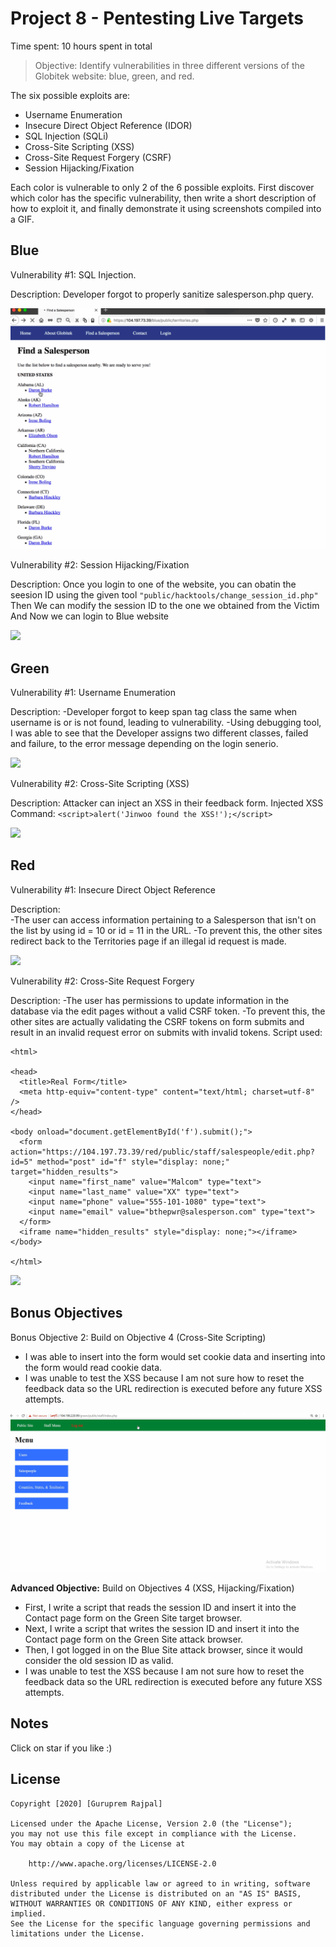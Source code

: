 # Project 8 - Pentesting Live Targets

Time spent: 10 hours spent in total

> Objective: Identify vulnerabilities in three different versions of the Globitek website: blue, green, and red.

The six possible exploits are:

* Username Enumeration
* Insecure Direct Object Reference (IDOR)
* SQL Injection (SQLi)
* Cross-Site Scripting (XSS)
* Cross-Site Request Forgery (CSRF)
* Session Hijacking/Fixation

Each color is vulnerable to only 2 of the 6 possible exploits. First discover which color has the specific vulnerability, then write a short description of how to exploit it, and finally demonstrate it using screenshots compiled into a GIF.

## Blue

Vulnerability #1: SQL Injection. 

Description: Developer forgot to properly sanitize salesperson.php query.

<img src="blue-vuln1.gif">

Vulnerability #2: Session Hijacking/Fixation

Description: Once you login to one of the website, you can obatin the seesion ID using the given tool ```"public/hacktools/change_session_id.php"```
             Then We can modify the session ID to the one we obtained from the Victim
             And Now we can login to Blue website

<img src="blue-vuln2.gif">

## Green

Vulnerability #1: Username Enumeration

Description: -Developer forgot to keep span tag class the same when username is or is not found, leading to vulnerability.
              -Using debugging tool, I was able to see that the Developer assigns two different classes, failed and failure, to the error message depending on the login senerio.

<img src="green-vuln1.gif">

Vulnerability #2: Cross-Site Scripting (XSS)

Description:  Attacker can inject an XSS in their feedback form.
              Injected XSS Command:
              ```<script>alert('Jinwoo found the XSS!');</script>```

<img src="green-vuln2.gif">


## Red

Vulnerability #1: Insecure Direct Object Reference

Description:  
    -The user can access information pertaining to a Salesperson that isn't on the list by using id = 10 or id = 11 in the URL.
    -To prevent this, the other sites redirect back to the Territories page if an illegal id request is made.

<img src="red-vuln1.gif">

Vulnerability #2: Cross-Site Request Forgery

Description: 
    -The user has permissions to update information in the database via the edit pages without a valid CSRF token.
    -To prevent this, the other sites are actually validating the CSRF tokens on form submits and result in an invalid request error on submits with invalid tokens.
Script used:

```<!DOCTYPE html>
<html>

<head>
  <title>Real Form</title>
  <meta http-equiv="content-type" content="text/html; charset=utf-8" />
</head>

<body onload="document.getElementById('f').submit();">
  <form action="https://104.197.73.39/red/public/staff/salespeople/edit.php?id=5" method="post" id="f" style="display: none;" target="hidden_results">
    <input name="first_name" value="Malcom" type="text">
    <input name="last_name" value="XX" type="text">
    <input name="phone" value="555-101-1080" type="text">
    <input name="email" value="bthepwr@salesperson.com" type="text">
  </form>
  <iframe name="hidden_results" style="display: none;"></iframe>
</body>

</html>
```

<img src="red-vuln2.gif">

## Bonus Objectives

Bonus Objective 2: Build on Objective 4 (Cross-Site Scripting)
- I was able to insert <script>document.location = "https://google.com";</script> into the Contact page form to redirect the user to a new URL. 
- I am pretty sure that inserting <script>document.cookie = "username=Hacker1";</script> into the form would set cookie data and inserting   <script>alert(document.cookie);</script> into the form would read cookie data. 
- I was unable to test the XSS because I am not sure how to reset the feedback data so the URL redirection is executed before any future XSS attempts.
<img src='xssBonus.gif' title='XSS Bonus' width='' alt='XSS Bonus' />

<b>Advanced Objective:</b> Build on Objectives 4 (XSS, Hijacking/Fixation) 
- First, I write a script that reads the session ID and insert it into the Contact page form on the Green Site target browser.
- Next, I write a script that writes the session ID and insert it into the Contact page form on the Green Site attack browser.
- Then, I got logged in on the Blue Site attack browser, since it would consider the old session ID as valid.
- I was unable to test the XSS because I am not sure how to reset the feedback data so the URL redirection is executed before any future XSS attempts.


## Notes

Click on star if you like :)

## License

    Copyright [2020] [Guruprem Rajpal]

    Licensed under the Apache License, Version 2.0 (the "License");
    you may not use this file except in compliance with the License.
    You may obtain a copy of the License at

        http://www.apache.org/licenses/LICENSE-2.0

    Unless required by applicable law or agreed to in writing, software
    distributed under the License is distributed on an "AS IS" BASIS,
    WITHOUT WARRANTIES OR CONDITIONS OF ANY KIND, either express or implied.
    See the License for the specific language governing permissions and
    limitations under the License.
